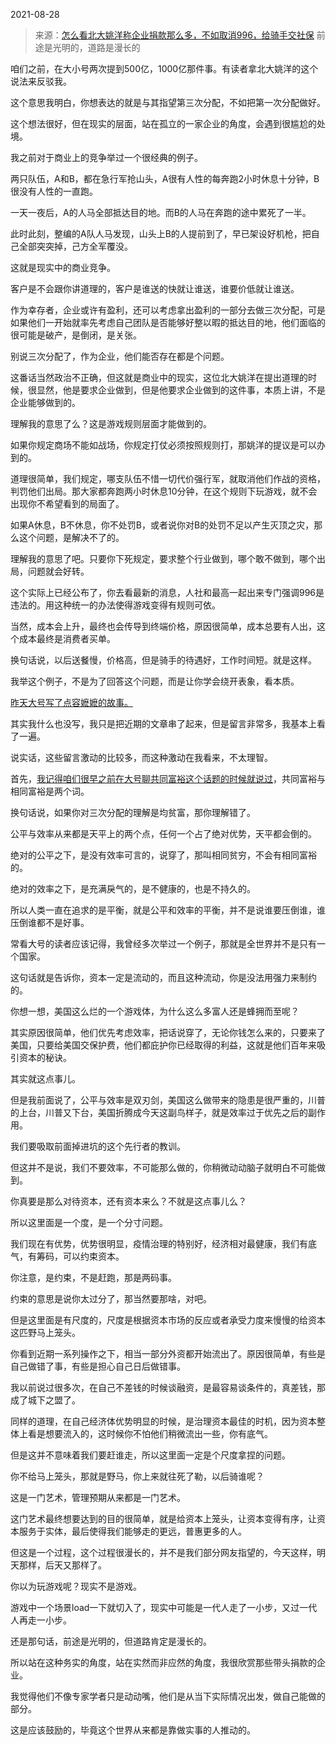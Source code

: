 2021-08-28

> 来源：[怎么看北大姚洋称企业捐款那么多，不如取消996，给骑手交社保](http://mp.weixin.qq.com/s?__biz=MzU3NDc5Nzc0NQ==&mid=2247506383&idx=1&sn=fb500d39a6a0f87a4e22206777541bc2&chksm=fd2e7b11ca59f207bf3ed7f866dd3921da8e232d4d21cfb3c2d4f948782aecc9f0b87f33f90b&scene=27#wechat_redirect)
> 前途是光明的，道路是漫长的

咱们之前，在大小号两次提到500亿，1000亿那件事。有读者拿北大姚洋的这个说法来反驳我。

  

这个意思我明白，你想表达的就是与其指望第三次分配，不如把第一次分配做好。  

  

这个想法很好，但在现实的层面，站在孤立的一家企业的角度，会遇到很尴尬的处境。  

  

我之前对于商业上的竞争举过一个很经典的例子。  

  

两只队伍，A和B，都在急行军抢山头，A很有人性的每奔跑2小时休息十分钟，B很没有人性的一直跑。

  

一天一夜后，A的人马全部抵达目的地。而B的人马在奔跑的途中累死了一半。  

  

此时此刻，整编的A队人马发现，山头上B的人提前到了，早已架设好机枪，把自己全部突突掉，己方全军覆没。  

  

这就是现实中的商业竞争。  

  

客户是不会跟你讲道理的，客户是谁送的快就让谁送，谁要价低就让谁送。  

  

作为幸存者，企业或许有盈利，还可以考虑拿出盈利的一部分去做三次分配，可是如果他们一开始就率先考虑自己团队是否能够好整以暇的抵达目的地，他们面临的很可能是破产，是倒闭，是关张。

  

别说三次分配了，作为企业，他们能否存在都是个问题。  

  

这番话当然政治不正确，但这就是商业中的现实，这位北大姚洋在提出道理的时候，很显然，他是要求企业做到，但是他要求企业做到的这件事，本质上讲，不是企业能够做到的。  

  

理解我的意思了么？这是游戏规则层面才能做到的。  

  

如果你规定商场不能如战场，你规定打仗必须按照规则打，那姚洋的提议是可以办到的。  

  

道理很简单，我们规定，哪支队伍不惜一切代价强行军，就取消他们作战的资格，判罚他们出局。那大家都奔跑两小时休息10分钟，在这个规则下玩游戏，就不会出现你不希望看到的局面了。

  

如果A休息，B不休息，你不处罚B，或者说你对B的处罚不足以产生灭顶之灾，那么这个问题，是解决不了的。

  

理解我的意思了吧。只要你下死规定，要求整个行业做到，哪个敢不做到，哪个出局，问题就会好转。

  

这个实际上已经公布了，你去看最新的消息，人社和最高一起出来专门强调996是违法的。用这种统一的办法使得游戏变得有规则可依。

  

当然，成本会上升，最终也会传导到终端价格，原因很简单，成本总要有人出，这个成本最终是消费者买单。

  

换句话说，以后送餐慢，价格高，但是骑手的待遇好，工作时间短。就是这样。  

  

我举这个例子，不是为了回答这个问题，而是让你学会绕开表象，看本质。  

  

[昨天大号写了点容嬷嬷的故事。](http://mp.weixin.qq.com/s?__biz=MzU0MjYwNDU2Mw==&mid=2247500747&idx=1&sn=80f9eb9b6ffe48adbf51857ec59eda76&chksm=fb1aafb7cc6d26a15b3e4be1aff6e0e9eafc4748ca455b370372707f4e2ab58e4d099d6a7d3f&scene=21#wechat_redirect)

  

其实我什么也没写，我只是把近期的文章串了起来，但是留言非常多，我基本上看了一遍。

  

说实话，这些留言激动的比较多，而这种激动在我看来，不太理智。

  

首先，[我记得咱们很早之前在大号聊共同富裕这个话题的时候就说过](https://mp.weixin.qq.com/s?__biz=MzU0MjYwNDU2Mw==&mid=2247499471&idx=1&sn=73c032bc9c2283fc2613c5e1395e259d&chksm=fb1a92b3cc6d1ba514ed0eb8cce508562da3a8b59ac95095162d00ff4e349f8d73d88453c578&token=1310803661&lang=zh_CN&scene=21#wechat_redirect)，共同富裕与相同富裕是两个词。

  

换句话说，如果你对三次分配的理解是均贫富，那你理解错了。  

  

公平与效率从来都是天平上的两个点，任何一个占了绝对优势，天平都会倒的。  

  

绝对的公平之下，是没有效率可言的，说穿了，那叫相同贫穷，不会有相同富裕的。  

  

绝对的效率之下，是充满戾气的，是不健康的，也是不持久的。

  

所以人类一直在追求的是平衡，就是公平和效率的平衡，并不是说谁要压倒谁，谁压倒谁都不是好事。  

  

常看大号的读者应该记得，我曾经多次举过一个例子，那就是全世界并不是只有一个国家。  

  

这句话就是告诉你，资本一定是流动的，而且这种流动，你是没法用强力来制约的。  

  

你想一想，美国这么烂的一个游戏体，为什么这么多富人还是蜂拥而至呢？  

  

其实原因很简单，他们优先考虑效率，把话说穿了，无论你钱怎么来的，只要来了美国，只要给美国交保护费，他们都庇护你已经取得的利益，这就是他们百年来吸引资本的秘诀。

  

其实就这点事儿。

  

但是我前面说了，公平与效率是双刃剑，美国这么做带来的隐患是很严重的，川普的上台，川普又下台，美国折腾成今天这副鸟样子，就是效率过于优先之后的副作用。  

  

我们要吸取前面掉进坑的这个先行者的教训。  

  

但这并不是说，我们不要效率，不可能那么做的，你稍微动动脑子就明白不可能做到。

  

你真要是那么对待资本，还有资本来么？不就是这点事儿么？  

  

所以这里面是一个度，是一个分寸问题。  

  

我们现在有优势，优势很明显，疫情治理的特别好，经济相对最健康，我们有底气，有筹码，可以约束资本。  

  

你注意，是约束，不是赶跑，那是两码事。

  

约束的意思是说你太过分了，那当然要那啥，对吧。  

  

但是这里面是有尺度的，尺度是根据资本市场的反应或者承受力度来慢慢的给资本这匹野马上笼头。

  

你看到近期一系列操作之下，相当一部分外资都开始流出了。原因很简单，有些是自己做错了事，有些是担心自己日后做错事。

  

我以前说过很多次，在自己不差钱的时候谈融资，是最容易谈条件的，真差钱，那成了城下之盟了。  

  

同样的道理，在自己经济体优势明显的时候，是治理资本最佳的时机，因为资本整体上看是想要流入的，这时候你不怕他们稍微流出一些，你有底气。

  

但是这并不意味着我们要赶谁走，所以这里面一定是个尺度拿捏的问题。

  

你不给马上笼头，那就是野马，你上来就往死了勒，以后骑谁呢？

  

这是一门艺术，管理预期从来都是一门艺术。  

  

这门艺术最终想要达到的目的很简单，就是给资本上笼头，让资本变得有序，让资本服务于实体，最后使得我们能够走的更远，普惠更多的人。

  

但这是一个过程，这个过程很漫长的，并不是我们部分网友指望的，今天这样，明天那样，后天又那样了。

  

你以为玩游戏呢？现实不是游戏。

  

游戏中一个场景load一下就切入了，现实中可能是一代人走了一小步，又过一代人再走一小步。  

  

还是那句话，前途是光明的，但道路肯定是漫长的。

  

所以站在这种务实的角度，站在实然而非应然的角度，我很欣赏那些带头捐款的企业。

  

我觉得他们不像专家学者只是动动嘴，他们是从当下实际情况出发，做自己能做的部分。

  

这是应该鼓励的，毕竟这个世界从来都是靠做实事的人推动的。

